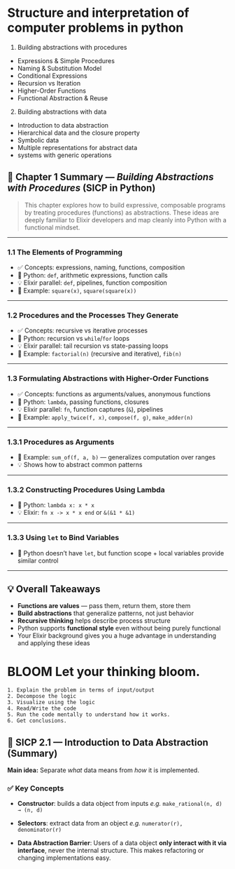 # Structure and interpretation of computer problems in python

1. Building abstractions with procedures
  - Expressions & Simple Procedures
  - Naming & Substitution Model
  - Conditional Expressions
  - Recursion vs Iteration
  - Higher-Order Functions
  - Functional Abstraction & Reuse

2. Building abstractions with data
  - Introduction to data abstraction
  - Hierarchical data and the closure property
  - Symbolic data
  - Multiple representations for abstract data
  - systems with generic operations


## 📘 Chapter 1 Summary — *Building Abstractions with Procedures* (SICP in Python)

> This chapter explores how to build expressive, composable programs by treating procedures (functions) as abstractions. These ideas are deeply familiar to Elixir developers and map cleanly into Python with a functional mindset.

---

### 1.1 **The Elements of Programming**
- ✅ Concepts: expressions, naming, functions, composition
- 🐍 Python: `def`, arithmetic expressions, function calls
- 💡 Elixir parallel: `def`, pipelines, function composition
- 🧪 Example: `square(x)`, `square(square(x))`

---

### 1.2 **Procedures and the Processes They Generate**
- ✅ Concepts: recursive vs iterative processes
- 🐍 Python: recursion vs `while`/`for` loops
- 💡 Elixir parallel: tail recursion vs state-passing loops
- 🧪 Example: `factorial(n)` (recursive and iterative), `fib(n)`

---

### 1.3 **Formulating Abstractions with Higher-Order Functions**
- ✅ Concepts: functions as arguments/values, anonymous functions
- 🐍 Python: `lambda`, passing functions, closures
- 💡 Elixir parallel: `fn`, function captures (`&`), pipelines
- 🧪 Example: `apply_twice(f, x)`, `compose(f, g)`, `make_adder(n)`

---

### 1.3.1 **Procedures as Arguments**
- 🧪 Example: `sum_of(f, a, b)` — generalizes computation over ranges
- 💡 Shows how to abstract common patterns

---

### 1.3.2 **Constructing Procedures Using Lambda**
- 🐍 Python: `lambda x: x * x`
- 💡 Elixir: `fn x -> x * x end` or `&(&1 * &1)`

---

### 1.3.3 **Using `let` to Bind Variables**
- 📝 Python doesn’t have `let`, but function scope + local variables provide similar control

---

## 💡 Overall Takeaways
- **Functions are values** — pass them, return them, store them
- **Build abstractions** that generalize patterns, not just behavior
- **Recursive thinking** helps describe process structure
- Python supports **functional style** even without being purely functional
- Your Elixir background gives you a huge advantage in understanding and applying these ideas

# BLOOM Let your thinking bloom.

```
1. Explain the problem in terms of input/output
2. Decompose the logic
3. Visualize using the logic
4. Read/Write the code
5. Run the code mentally to understand how it works.
6. Get conclusions.
```

## 🌿 SICP 2.1 — Introduction to Data Abstraction (Summary)

**Main idea:**
Separate *what* data means from *how* it is implemented.

### ✅ Key Concepts

- **Constructor**: builds a data object from inputs
  _e.g._ `make_rational(n, d) → (n, d)`

- **Selectors**: extract data from an object
  _e.g._ `numerator(r), denominator(r)`

- **Data Abstraction Barrier**:
  Users of a data object **only interact with it via interface**, never the internal structure.
  This makes refactoring or changing implementations easy.
